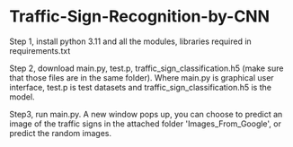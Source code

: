 # Traffic-Sign-Recognition-by-CNN

Step 1, install python 3.11 and all the modules, libraries required in requirements.txt

Step 2, download main.py, test.p, traffic_sign_classification.h5 (make sure that those files are in the same folder). Where main.py is graphical user interface, test.p is test datasets and traffic_sign_classification.h5 is the model.

Step3, run main.py.
A new window pops up, you can choose to predict an image of the traffic signs in the attached folder 'Images_From_Google', or predict the random images.
